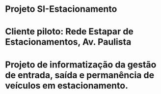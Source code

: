# Projeto SI-Estacionamento
# Cliente piloto: Rede Estapar de Estacionamentos, Av. Paulista
# Projeto de informatização da gestão de entrada, saída e permanência de veículos em estacionamento.
